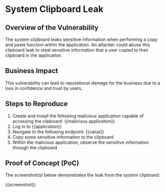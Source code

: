 # System Clipboard Leak

## Overview of the Vulnerability

The system clipboard leaks sensitive information when performing a copy and paste function within the application. An attacker could abuse this clipboard leak to steal sensitive information that a user copied to their clipboard in the application.

## Business Impact

This vulnerability can lead to reputational damage for the business due to a loss in confidence and trust by users.

## Steps to Reproduce

1. Create and install the following malicious application capable of accessing the clipboard: {{malicious application}}
1. Log in to {{application}}
1. Navigate to the following endpoint: {{value}}
1. Copy some sensitive information to the clipboard
1. Within the malicious application, observe the sensitive information through the clipboard

## Proof of Concept (PoC)

The screenshot(s) below demonstrates the leak from the system clipboard:

{{screenshot}}
